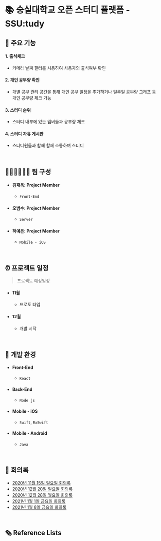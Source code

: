 # 📚 숭실대학교 오픈 스터디 플랫폼 - SSU:tudy
## 📍 주요 기능
#### 1. 출석체크
- 카메라 날짜 필터를 사용하여 사용자의 출석여부 확인
#### 2. 개인 공부량 확인
- 개별 공부 관리 공간을 통해 개인 공부 일정을 추가하거나 일주일 공부량 그래프 등 개인 공부량 체크 가능
#### 3. 스터디 순위 
- 스터디 내부에 있는 멤버들과 공부량 체크
#### 4. 스터디 자유 게시판
- 스터디원들과 함께 함께 소통하며 스터디 

</br>

## 👩🏻‍💻🧑🏻‍💻 팀 구성
- #### 김재욱: Project Member
  * `Front-End`
- ####  오범수: Project Member
  * `Server`
- ####  허예은: Project Member
  * `Mobile - iOS`
  

</br>

## ⏰ 프로젝트 일정
> 프로젝트 예정일정
- #### 11월 
  - 프로토 타입
- #### 12월
  - 개발 시작

</br>

## 💁 개발 환경
- #### Front-End
  - `React`
- #### Back-End
  - `Node js`
- #### Mobile - iOS
  - `Swift`, `RxSwift`
- #### Mobile - Android
  - `Java`


</br>

## 📑 회의록
- [2020년 11월 15일 일요일 회의록](./meeting-record/20201115.md)
- [2020년 12월 20일 일요일 회의록](./meeting-record/20201220.md)
- [2020년 12월 28일 월요일 회의록](./meeting-record/20201228.md)
- [2021년 1월 1일 금요일 회의록](./meeting-record/20210101.md)
- [2021년 1월 8일 금요일 회의록](./meeting-record/20210108.md)


</br>

## 🗞 Reference Lists
